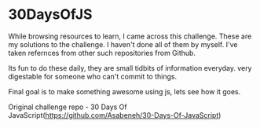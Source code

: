 # 30DaysOfJS

While browsing resources to learn, I came across this challenge. These are my solutions to the challenge. I haven't done all of them by myself. I've taken refernces from other such repositories from Github.
  
Its fun to do these daily, they are small tidbits of information everyday. very digestable for someone who can't commit to things. 
 
Final goal is to make something awesome using js, lets see how it goes.

Original challenge repo - 30 Days Of JavaScript(https://github.com/Asabeneh/30-Days-Of-JavaScript)
